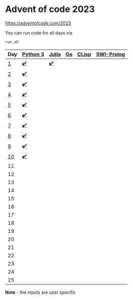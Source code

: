 # Advent of code 2023
https://adventofcode.com/2023

You can run code for all days via 
```bash
run.sh
```

| Day | [Python 3](https://www.python.org/) | [Julia](https://julialang.org/) | [Go](https://go.dev/) | [CLisp](https://clisp.sourceforge.io/) | [SWI-Prolog](https://www.swi-prolog.org/)
| --- | ----------- | ----------- | ----------- | ----------- | ----------- |
| [1](https://adventofcode.com/2023/day/1) | [:heavy_check_mark:](01/main.py) | [:heavy_check_mark:](01/main.jl) | | | |
| [2](https://adventofcode.com/2023/day/2) | [:heavy_check_mark:](02/main.py) | | | | |
| [3](https://adventofcode.com/2023/day/3) | [:heavy_check_mark:](03/main.py) | | | | |
| [4](https://adventofcode.com/2023/day/4) | [:heavy_check_mark:](04/main.py) | | | | |
| [5](https://adventofcode.com/2023/day/5) | [:heavy_check_mark:](05/main.py) | | | | |
| [6](https://adventofcode.com/2023/day/6) | [:heavy_check_mark:](06/main.py) | | | | |
| [7](https://adventofcode.com/2023/day/7) | [:heavy_check_mark:](07/main.py) | | | | |
| [8](https://adventofcode.com/2023/day/8) | [:heavy_check_mark:](08/main.py) | | | | |
| [9](https://adventofcode.com/2023/day/9) | [:heavy_check_mark:](09/main.py) | | | | |
| [10](https://adventofcode.com/2023/day/10) | [:heavy_check_mark:](10/main.py) | | | | |
| 11 | | | | | |
| 12 | | | | | |
| 13 | | | | | |
| 14 | | | | | |
| 15 | | | | | |
| 16 | | | | | |
| 17 | | | | | |
| 18 | | | | | |
| 19 | | | | | |
| 20 | | | | | |
| 21 | | | | | |
| 22 | | | | | |
| 23 | | | | | |
| 24 | | | | | |
| 25 | | | | | |

**Note** - the inputs are user specific
